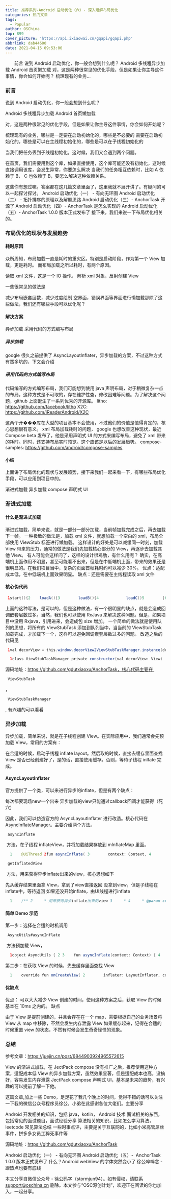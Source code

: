 ```yaml
---
title: 推荐系列-Android 启动优化（六）- 深入理解布局优化
categories: 热门文章
tags:
  - Popular
author: OSChina
top: 899
cover_picture: 'https://api.ixiaowai.cn/gqapi/gqapi.php'
abbrlink: dab44600
date: 2021-04-15 09:53:06
---
```


&emsp;&emsp;前言 说到 Android 启动优化，你一般会想到什么呢？ Android 多线程异步加载 Android 首页懒加载 对，这是两种很常见的优化手段，但是如果让你主导这件事情，你会如何开始呢？ 梳理现有的业务...
<!-- more -->

                                                                                                                                                                                         
  
   
  
  
 ### 前言 
 说到 Android 启动优化，你一般会想到什么呢？ 
  
  Android 多线程异步加载 
  Android 首页懒加载 
  
 对，这是两种很常见的优化手段，但是如果让你主导这件事情，你会如何开始呢？ 
  
  梳理现有的业务，哪些是一定要在启动初始化的，哪些是不必要的 
  需要在启动初始化的，哪些是可以在主线程初始化的，哪些是可以在子线程初始化的 
  
 当我们把任务丢到子线程初始化，这时候，我们又会遇到两个问题。 
  
  在首页，我们需要用到这个库，如果直接使用，这个库可能还没有初始化，这时候直接调用该库，会发生异常，你要怎么解决 
  当我们的任务相互依赖时，比如 A 依赖于 B， C 也依赖于 B，要怎么解决这种依赖关系。 
  
 这些你有想过嘛。答案都在这几篇文章里面了，这里我就不展开讲了。有疑问的可以一起探讨探讨。 
 Android 启动优化（一） - 有向无环图 
 Android 启动优化（二） - 拓扑排序的原理以及解题思路 
 Android 启动优化（三）- AnchorTask 开源了 
 Android 启动优化（四）- AnchorTask 是怎么实现的 
 Android 启动优化（五）- AnchorTask 1.0.0 版本正式发布了 
 接下来，我们来说一下布局优化相关的。 
  
 ### 布局优化的现状与发展趋势 
  
 #### 耗时原因 
 众所周知，布局加载一直是耗时的重灾区。特别是启动阶段，作为第一个 View 加载，更是耗时。 
 而布局加载之所以耗时，有两个原因。 
  
  读取 xml 文件，这是一个 IO 操作。 
  解析 xml 对象，反射创建 View 
  
 一些很常见的做法是 
  
  减少布局嵌套层数，减少过度绘制 
  空界面，错误界面等界面进行懒加载那除了这些做法，我们还有哪些手段可以优化呢？ 
  
  
 #### 解决方案 
  
  异步加载 
  采用代码的方式编写布局 
  
  
 ##### 异步加载 
 google 很久之前提供了 AsyncLayoutInflater，异步加载的方案，不过这种方式有蛮多坑的，下文会介绍 
  
 ##### 采用代码的方式编写布局 
 代码编写的方式编写布局，我们可能想到使用 java 声明布局，对于稍微复杂一点的布局，这种方式是不可取的，存在维护性查，修改困难等问题。为了解决这个问题，github 上面诞生了一系列优秀的开源库。 
 litho: https://github.com/facebook/litho 
 X2C: https://github.com/iReaderAndroid/X2C 
  
 这两个开���库在大型的项目基本不会使用，不过他们的价值是值得肯定的，核心思想很有意义。 
 xml 布局加载耗时的问题， google 也想改善这种现状，最近 Compose beta 发布了，他是采用声明式 UI 的方式来编写布局，避免了 xml 带来的耗时。同时，还支持布局实时预览。这个应该是以后的发展趋势。 
 compose-samples: https://github.com/android/compose-samples 
  
 #### 小结 
 上面讲了布局优化的现状与发展趋势，接下来我们一起来看一下，有哪些布局优化手段，可以应用到项目中的。 
  
  渐进式加载 
  异步加载 
  compose 声明式 UI 
  
  
 ### 渐进式加载 
  
 #### 什么是渐进式加载 
 渐进式加载，简单来说，就是一部分一部分加载，当前帧加载完成之后，再去加载下一帧。 
 一种极致的做法是，加载 xml 文件，就想加载一个空白的 xml，布局全部使用 ViewStub 标签进行懒加载。 
 这样设计的好处是可以减缓同一时刻，加载 View 带来的压力，通常的做法是我们先加载核心部分的 View，再逐步去加载其他 View。 
 有人可能会这样问了，这样的设计很鸡肋，有什么用呢？ 
 确实，在高端机上面作用不明显，甚至可能看不出来，但是在中低端机上面，带来的效果还是很明显的。在我们项目当中，复杂的页面首帧耗时约可以减少 30%。 
 优点：适配成本低，在中低端机上面效果明显。 
 缺点：还是需要在主线程读取 xml 文件 
  
 #### 核心伪代码 
  
 ```java 
  1start(){2    loadA(){3        loadB(){4            loadC()5        }6    }7}
  ``` 
  
 上面的这种写法，是可以的，但是这种做法，有一个很明显的缺点，就是会造成回调嵌套层数过多。当然，我们也可以使用 RxJava 来解决这种问题。但是，如果项目中没用 Rxjava，引用进来，会造成包 size 增加。 
 一个简单的做法就是使用队列的思想，将所有的 ViewStubTask 添加到队列当中，当当前的 ViewStubTask 加载完成，才加载下一个，这样可以避免回调嵌套层数过多的问题。 
 改造之后的代码见 
  
 ```java 
  1val decorView = this.window.decorView2ViewStubTaskManager.instance(decorView)3            .addTask(ViewStubTaskContent(decorView))4            .addTask(ViewStubTaskTitle(decorView))5            .addTask(ViewStubTaskBottom(decorView))6            .start()
  ``` 
  
  
 ```java 
   1class ViewStubTaskManager private constructor(val decorView: View) : Runnable { 2 3    private var iViewStubTask: IViewStubTask? = null 4 5    companion object { 6 7        const val TAG = "ViewStubTaskManager" 8 9        @JvmStatic10        fun instance(decorView: View): ViewStubTaskManager {11            return ViewStubTaskManager(decorView)12        }13    }1415    private val queue: MutableList<ViewStubTask> = CopyOnWriteArrayList()16    private val list: MutableList<ViewStubTask> = CopyOnWriteArrayList()171819    fun setCallBack(iViewStubTask: IViewStubTask?): ViewStubTaskManager {20        this.iViewStubTask = iViewStubTask21        return this22    }2324    fun addTask(viewStubTasks: List<ViewStubTask>): ViewStubTaskManager {25        queue.addAll(viewStubTasks)26        list.addAll(viewStubTasks)27        return this28    }2930    fun addTask(viewStubTask: ViewStubTask): ViewStubTaskManager {31        queue.add(viewStubTask)32        list.add(viewStubTask)33        return this34    }353637    fun start() {38        if (isEmpty()) {39            return40        }41        iViewStubTask?.beforeTaskExecute()42        // 指定 decorView 绘制下一帧的时候会回调里面的 runnable43        ViewCompat.postOnAnimation(decorView, this)44    }4546    fun stop() {47        queue.clear()48        list.clear()49        decorView.removeCallbacks(null)50    }5152    private fun isEmpty() = queue.isEmpty() || queue.size == 05354    override fun run() {55        if (!isEmpty()) {56            // 当队列不为空的时候，先加载当前 viewStubTask57            val viewStubTask = queue.removeAt(0)58            viewStubTask.inflate()59            iViewStubTask?.onTaskExecute(viewStubTask)60            // 加载完成之后，再 postOnAnimation 加载下一个61            ViewCompat.postOnAnimation(decorView, this)62        } else {63            iViewStubTask?.afterTaskExecute()64        }6566    }6768    fun notifyOnDetach() {69        list.forEach {70            it.onDetach()71        }72        list.clear()73    }7475    fun notifyOnDataReady() {76        list.forEach {77            it.onDataReady()78        }79    }8081}8283interface IViewStubTask {8485    fun beforeTaskExecute()8687    fun onTaskExecute(viewStubTask: ViewStubTask)8889    fun afterTaskExecute()909192}
  ``` 
  
 源码地址：https://github.com/gdutxiaoxu/AnchorTask，核心代码主要在  
 ```java 
  ViewStubTask
  ``` 
 ， 
 ```java 
  ViewStubTaskManager
  ``` 
 , 有兴趣的可以看看 
  
 ### 异步加载 
 异步加载，简单来说，就是在子线程创建 View。在实际应用中，我们通常会先预加载 View，常用的方案有： 
  
  在合适的时候，启动子线程 inflate layout。然后取的时候，直接去缓存里面查找 View 是否已经创建好了，是的话，直接使用缓存。否则，等待子线程 inlfate 完成。 
  
  
 #### AsyncLayoutInflater 
 官方提供了一个类，可以来进行异步的inflate，但是有两个缺点： 
  
  每次都要现场new一个出来 
  异步加载的view只能通过callback回调才能获得（死穴） 
  
 因此，我们可以仿造官方的 AsyncLayoutInflater 进行改造。核心代码在 AsyncInflateManager。主要介绍两个方法。 
  
 ```java 
  asyncInflate
  ``` 
  方法，在子线程 inflateView，并将加载结果存放到 mInflateMap 里面。 
  
 ```java 
   1    @UiThread 2fun asyncInflate( 3        context: Context, 4        vararg items: AsyncInflateItem? 5    ) { 6        items.forEach { item -> 7            if (item == null || item.layoutResId == 0 || mInflateMap.containsKey(item.inflateKey) || item.isCancelled() || item.isInflating()) { 8                return 9            }10            mInflateMap[item.inflateKey] = item11            onAsyncInflateReady(item)12            inflateWithThreadPool(context, item)13        }1415    }
  ``` 
  
  
 ```java 
  getInflatedView
  ``` 
  方法，用来获得异步inflate出来的view，核心思想如下 
  
  先从缓存结果里面拿 View，拿到了view直接返回 
  没拿到view，但是子线程在inflate中，等待返回 
  如果还没开始inflate，由UI线程进行inflate 
  
  
 ```java 
   1    /** 2     * 用来获得异步inflate出来的view 3     * 4     * @param context 5     * @param layoutResId 需要拿的layoutId 6     * @param parent      container 7     * @param inflateKey  每一个View会对应一个inflateKey，因为可能许多地方用的同一个 layout，但是需要inflate多个，用InflateKey进行区分 8     * @param inflater    外部传进来的inflater，外面如果有inflater，传进来，用来进行可能的SyncInflate， 9     * @return 最后inflate出来的view10     */11    @UiThread12    fun getInflatedView(13        context: Context?,14        layoutResId: Int,15        parent: ViewGroup?,16        inflateKey: String?,17        inflater: LayoutInflater18    ): View {19        if (!TextUtils.isEmpty(inflateKey) && mInflateMap.containsKey(inflateKey)) {20            val item = mInflateMap[inflateKey]21            val latch = mInflateLatchMap[inflateKey]22            if (item != null) {23                val resultView = item.inflatedView24                if (resultView != null) {25                    //拿到了view直接返回26                    removeInflateKey(item)27                    replaceContextForView(resultView, context)28                    Log.i(TAG, "getInflatedView from cache: inflateKey is $inflateKey")29                    return resultView30                }3132                if (item.isInflating() && latch != null) {33                    //没拿到view，但是在inflate中，等待返回34                    try {35                        latch.await()36                    } catch (e: InterruptedException) {37                        Log.e(TAG, e.message, e)38                    }39                    removeInflateKey(item)40                    if (resultView != null) {41                        Log.i(TAG, "getInflatedView from OtherThread: inflateKey is $inflateKey")42                        replaceContextForView(resultView, context)43                        return resultView44                    }45                }4647                //如果还没开始inflate，则设置为false，UI线程进行inflate48                item.setCancelled(true)49            }50        }51        Log.i(TAG, "getInflatedView from UI: inflateKey is $inflateKey")52        //拿异步inflate的View失败，UI线程inflate53        return inflater.inflate(layoutResId, parent, false)54    }
  ``` 
  
  
 #### 简单 Demo 示范 
 第一步：选择在合适的时机调用  
 ```java 
  AsyncUtils#asyncInflate
  ``` 
  方法预加载 View， 
  
 ```java 
   1object AsyncUtils { 2 3    fun asyncInflate(context: Context) { 4        val asyncInflateItem = 5            AsyncInflateItem( 6                LAUNCH_FRAGMENT_MAIN, 7                R.layout.fragment_asny, 8                null, 9                null10            )11        AsyncInflateManager.instance.asyncInflate(context, asyncInflateItem)12    }1314    fun isHomeFragmentOpen() =15        getSP("async_config").getBoolean("home_fragment_switch", true)16}
  ``` 
  
 第二步：在获取 View 的时候，先去缓存里面查找 View 
  
 ```java 
   1    override fun onCreateView( 2        inflater: LayoutInflater, container: ViewGroup?, 3        savedInstanceState: Bundle? 4    ): View? { 5        // Inflate the layout for this fragment 6        val startTime = System.currentTimeMillis() 7        val homeFragmentOpen = AsyncUtils.isHomeFragmentOpen() 8        val inflatedView: View 910        inflatedView = AsyncInflateManager.instance.getInflatedView(11            context,12            R.layout.fragment_asny,13            container,14            LAUNCH_FRAGMENT_MAIN,15            inflater16        )1718        Log.i(19            TAG,20            "onCreateView: homeFragmentOpen is $homeFragmentOpen, timeInstance is ${System.currentTimeMillis() - startTime}, ${inflatedView.context}"21        )22        return inflatedView23//        return inflater.inflate(R.layout.fragment_asny, container, false)24    }
  ``` 
  
  
 #### 优缺点 
 优点： 
 可以大大减少 View 创建的时间，使用这种方案之后，获取 View 的时候基本在 10ms 之内的。 
 缺点 
  
  由于 View 是提前创建的，并且会存在在一个 map，需要根据自己的业务场景将 View 从 map 中移除，不然会发生内存泄露 
  View 如果缓存起来，记得在合适的时候重置 view 的状态，不然有时候会发生奇奇怪怪的现象。 
  
  
 ### 总结 
 参考文章：https://juejin.cn/post/6844903924965572615 
  
  View 的渐进式加载，在 JectPack compose 没有推广之后，推荐使用这种方案，适配成本低 
  View 的异步加载方案，虽然效果显著，但是适配成本也高，没搞好，容易发生内存泄露 
  JectPack compose 声明式 UI，基本是未来的趋势，有兴趣的可以提前了解一下他。 
  
 这篇文章,加上一些 Demo，足足花了我几个晚上的时间，觉得不错的话可以关注一下我的微信公众号程序员徐公，小弟在此感谢各位大佬们。主要分享 
  
  Android 开发相关的知识，包括 java，kotlin， Android 技术 
  面试相关的东西，包括常见的面试题目，面试经验分享 
  算法相关的知识，比如怎么学习算法，leetcode 常见算法总结 
  一些时事点评，主要是关于互联网的，比如小米高管屌丝事件，拼多多女员工猝死事件等 
  
 源码地址：https://github.com/gdutxiaoxu/AnchorTask 
  
   
  
  
 Android 启动优化（一） - 有向无环图 
 Android 启动优化（五）-  AnchorTask 1.0.0 版本正式发布了 
 什么？Android webView 的字体突然变小了 
 徐公啐啐念 - 蹭热点也要有底线 
 
本文分享自微信公众号 - 徐公码字（stormjun94）。如有侵权，请联系 support@oschina.cn 删除。本文参与“OSC源创计划”，欢迎正在阅读的你也加入，一起分享。
                                        